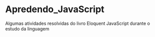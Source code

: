 # Apredendo_JavaScript
Algumas atividades resolvidas do livro Eloquent JavaScript durante o estudo da linguagem
